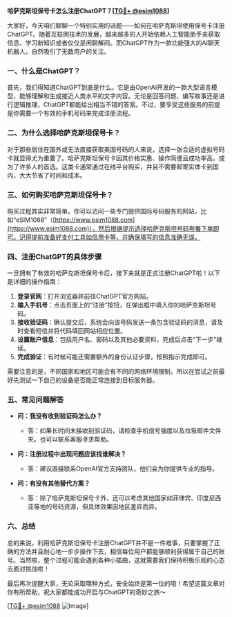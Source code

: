 **哈萨克斯坦保号卡怎么注册ChatGPT？[[TG💪+ @esim1088](https://t.me/s/esim1088)]**

大家好，今天咱们聊聊一个特别实用的话题——如何在哈萨克斯坦使用保号卡注册ChatGPT。随着互联网技术的发展，越来越多的人开始依赖人工智能助手来获取信息、学习新知识或者仅仅是闲聊解闷。而ChatGPT作为一款功能强大的AI聊天机器人，自然吸引了无数用户的关注。

### 一、什么是ChatGPT？

首先，我们得知道ChatGPT到底是什么。它是由OpenAI开发的一款大型语言模型，能够理解和生成接近人类水平的文字内容。无论是回答问题、编写故事还是进行逻辑推理，ChatGPT都能给出相当不错的答案。不过，要享受这些服务的前提是你需要一个有效的手机号码来完成注册流程。

### 二、为什么选择哈萨克斯坦保号卡？

对于那些居住在国外或无法直接获取美国号码的人来说，选择一张合适的虚拟号码卡就显得尤为重要了。哈萨克斯坦保号卡因其价格实惠、操作简便且成功率高，成为了许多人的首选。这类卡通常通过在线平台购买，并且不需要邮寄实体卡到国内，大大节省了时间和成本。

### 三、如何购买哈萨克斯坦保号卡？

购买过程其实非常简单。你可以访问一些专门提供国际号码服务的网站，比如“eSIM1088”（[https://www.esim1088.com](https://www.esim1088.com)），然后根据提示选择哈萨克斯坦号码套餐下单即可。记得提前准备好支付工具如信用卡等，并确保填写的信息准确无误。

### 四、注册ChatGPT的具体步骤

一旦拥有了有效的哈萨克斯坦保号卡后，接下来就是正式注册ChatGPT啦！以下是详细的操作指南：

1. **登录官网**：打开浏览器并前往ChatGPT官方网站。
2. **输入手机号**：点击页面上的“注册”按钮，在弹出框中填入你的哈萨克斯坦号码。
3. **接收验证码**：确认提交后，系统会向该号码发送一条包含验证码的消息，请及时查看短信并将代码填回网站相应位置。
4. **设置账户信息**：包括用户名、密码以及其他必要资料，完成后点击“下一步”继续。
5. **完成验证**：有时候可能还需要额外的身份认证步骤，按照指示完成即可。

需要注意的是，不同国家和地区可能会有不同的网络环境限制，所以在尝试之前最好先测试一下自己的设备是否能正常连接到目标服务器。

### 五、常见问题解答

- **问：我没有收到验证码怎么办？**
  - 答：如果长时间未接收到验证码，请检查手机信号强度以及垃圾邮件文件夹。也可以联系客服寻求帮助。
  
- **问：注册过程中出现问题应该找谁解决？**
  - 答：建议直接联系OpenAI官方支持团队，他们会为你提供专业的指导。

- **问：有没有其他替代方案？**
  - 答：除了哈萨克斯坦保号卡外，还可以考虑其他国家如菲律宾、印度尼西亚等地的号码资源，但具体效果因地区差异而异。

### 六、总结

总的来说，利用哈萨克斯坦保号卡注册ChatGPT并不是一件难事，只要掌握了正确的方法并且耐心地一步步操作下去，相信每位用户都能够顺利获得属于自己的账号。当然啦，整个过程可能会遇到各种小插曲，这就需要我们保持积极乐观的心态去面对挑战啦！

最后再次提醒大家，无论采取哪种方式，安全始终是第一位的哦！希望这篇文章对你有所帮助，祝大家都能成功开启与ChatGPT的奇妙之旅～ 

[[TG💪+ @esim1088](https://t.me/s/esim1088) ![Image](https://i.postimg.cc/4NQfJmqS/Snipaste-2025-05-13-00-14-12.png)]